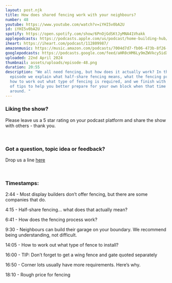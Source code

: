 ```yaml
---
layout: post.njk
title: How does shared fencing work with your neighbours?
number: 48
youtube: https://www.youtube.com/watch?v=iYHI5v0bA2U
id: iYHI5v0bA2U
spotify: https://open.spotify.com/show/6PnOjGdSKtJyMNA41Vhakk
applepodcasts: https://podcasts.apple.com/us/podcast/home-building-hub/id1681936589
iheart: https://iheart.com/podcast/112809987/
amazonmusic: https://music.amazon.com/podcasts/7004d7d7-fb06-473b-8f26-8ce9992cac11
googlepodcasts: https://podcasts.google.com/feed/aHR0cHM6Ly9mZWVkcy5idXp6c3Byb3V0LmNvbS8yMTM5MTU1LnJzcw==
uploaded: 22nd April 2024
thumbnail: assets/uploads/episode-48.png
duration: 20:55
description: "We all need fencing, but how does it actually work? In this
  episode we explain what half-share fencing means, what the fencing process is,
  how to work out what type of fencing is required, and we finish with a couple
  of tips to help you better prepare for your own block when that time comes
  around. "
---
```

### Liking the show?

Please leave us a 5 star rating on your podcast platform and share the show with others - thank you.

<br>

### Got a question, topic idea or feedback?

Drop us a line <a href="/contact" id="contact-us" target="_blank">here</a>

<br>

### Timestamps:

2:44 - Most display builders don’t offer fencing, but there are some companies that do. 

4:15 - Half-share fencing… what does that actually mean?

6:41 - How does the fencing process work?

9:30 - Neighbours can build their garage on your boundary. We recommend being understanding, not difficult.

14:05 - How to work out what type of fence to install?

16:00 - TIP: Don’t forget to get a wing fence and gate quoted separately

16:50 - Corner lots usually have more requirements. Here’s why.

18:10 - Rough price for fencing
